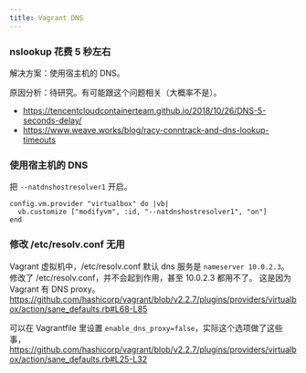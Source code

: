 ```yaml
---
title: Vagrant DNS
---
```



### nslookup 花费 5 秒左右

解决方案：使用宿主机的 DNS。

原因分析：待研究。有可能跟这个问题相关（大概率不是）。

- https://tencentcloudcontainerteam.github.io/2018/10/26/DNS-5-seconds-delay/
- https://www.weave.works/blog/racy-conntrack-and-dns-lookup-timeouts

### 使用宿主机的 DNS

把 `--natdnshostresolver1` 开启。

```
config.vm.provider "virtualbox" do |vb|
  vb.customize ["modifyvm", :id, "--natdnshostresolver1", "on"]
end
```

### 修改 /etc/resolv.conf 无用

Vagrant 虚拟机中，/etc/resolv.conf 默认 dns 服务是 `nameserver 10.0.2.3`。
修改了 /etc/resolv.conf，并不会起到作用，甚至 10.0.2.3 都用不了。
这是因为 Vagrant 有 DNS proxy。
https://github.com/hashicorp/vagrant/blob/v2.2.7/plugins/providers/virtualbox/action/sane_defaults.rb#L68-L85

可以在 Vagrantfile 里设置 `enable_dns_proxy=false`，实际这个选项做了这些事，https://github.com/hashicorp/vagrant/blob/v2.2.7/plugins/providers/virtualbox/action/sane_defaults.rb#L25-L32
